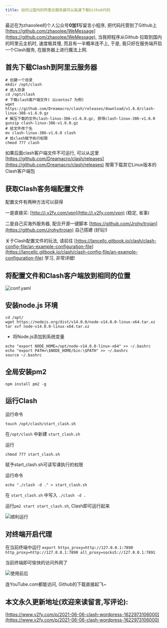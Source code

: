 ```yaml
---
title: 如何让国内的阿里云服务器可以高速下载Github代码
---
```




最近在为zhaoolee的个人公众号**0加1**写留言小程序,  把代码托管到了Github上 [https://github.com/zhaoolee/WeMessage](https://github.com/zhaoolee/WeMessage), 当我把程序从Github 拉取到国内的阿里云主机时, 速度极其慢, 而且有一半概率连不上, 于是, 我只好在服务端开启一个Clash服务, 在服务器上进行魔法上网.

## 首先下载Clash到阿里云服务器



```
# 创建一个目录
mkdir /opt/clash
# 进入目录
cd /opt/clash
# 下载clash客户端文件( 以centos7 为例)
wget https://github.com/Dreamacro/clash/releases/download/v1.6.0/clash-linux-386-v1.6.0.gz
# 解压下载的文件clash-linux-386-v1.6.0.gz, 获得clash-linux-386-v1.6.0
gunzip clash-linux-386-v1.6.0.gz
# 给文件改个名
mv clash-linux-386-v1.6.0 clash
# 给clash赋予执行权限
chmod 777 clash
```

如果后面clash客户端文件不可运行, 可以从这里 [https://github.com/Dreamacro/clash/releases](https://github.com/Dreamacro/clash/releases) 按需下载其它Linux版本的Clash客户端包



## 获取Clash客务端配置文件

配置文件有两种方法可以获得



一是直接买: [http://i.v2fy.com/vpn](http://i.v2fy.com/vpn) (稳定, 省事)

二是自己买海外服务器, 配合开源一键脚本 [https://github.com/Jrohy/trojan](https://github.com/Jrohy/trojan) 自己搭建 (好玩!)



关于Clash配置文件的玩法, 请前往 [https://lancellc.gitbook.io/clash/clash-config-file/an-example-configuration-file](https://lancellc.gitbook.io/clash/clash-config-file/an-example-configuration-file) 学习, 非常详细!



## 将配置文件和Clash客户端放到相同的位置

![conf.yaml](https://cdn.fangyuanxiaozhan.com/assets/1622974802513yAHTziEn.png)


## 安装node.js 环境

```
cd /opt/
wget https://nodejs.org/dist/v14.0.0/node-v14.0.0-linux-x64.tar.xz
tar xvf node-v14.0.0-linux-x64.tar.xz
```

- 将Node.js添加到系统变量

```
echo "export NODE_HOME=/opt/node-v14.0.0-linux-x64" >> ~/.bashrc
echo "export PATH=\$NODE_HOME/bin:\$PATH" >> ~/.bashrc
source ~/.bashrc
```
## 全局安装pm2

```
npm install pm2 -g
```

## 运行Clash

运行命令

```
touch /opt/clash/start_clash.sh
```

在`/opt/clash` 中新建 `start_clash.sh`



运行

```
chmod 777 start_clash.sh
```
赋予start_clash.sh可读写课执行的权限


运行命令

```
echo "./clash -d ." > start_clash.sh
```

在 `start_clash.sh` 中写入 `./clash -d .`

运行`pm2 start start_clash.sh`, Clash即可运行起来

![顺利运行](https://cdn.fangyuanxiaozhan.com/assets/1622975647805kSyQtwtf.png)


## 对终端开启代理

在当前终端中运行 `export https_proxy=http://127.0.0.1:7890 http_proxy=http://127.0.0.1:7890 all_proxy=socks5://127.0.0.1:7891`

当前终端即可愉快的访问外网了

![使用前后](https://cdn.fangyuanxiaozhan.com/assets/1622975560243ic6NmfPt.png)



连YouTube.com都能访问, Github的下载直接起飞~









## 本文永久更新地址(欢迎来读留言,写评论):

[https://www.v2fy.com/p/2021-06-06-clash-wordpress-1622973106000](https://www.v2fy.com/p/2021-06-06-clash-wordpress-1622973106000)